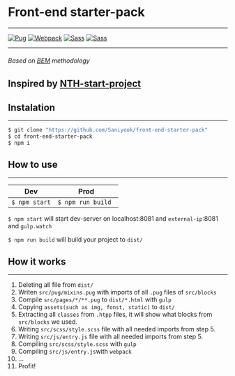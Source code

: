 # Front-end starter-pack
***
[![Pug](http://www.picshare.ru/uploads/191018/m8zNVlSH8J.gif)](https://pugjs.org) [![Webpack](http://www.picshare.ru/uploads/191018/5FP60nEM2F.gif)](https://webpack.js.org/) [![Sass](http://www.picshare.ru/uploads/191018/N0ov4WIH30.gif)](https://sass-lang.com/) [![Sass](http://www.picshare.ru/uploads/191018/iGJ33pUBpv.gif)](https://gulpjs.com/) 
***
###### Based on [BEM](bem.info) methodology

## Inspired by [NTH-start-project](https://github.com/nicothin/NTH-start-project)

## Instalation
***
```sh
$ git clone "https://github.com/Saniyook/front-end-starter-pack"
$ cd front-end-starter-pack
$ npm i
```

## How to use
***
| Dev | Prod |
|-----|------|
|```$ npm start```| ```$ npm run build ```|

`$ npm start` will start dev-server on localhost:8081 and `external-ip`:8081 and `gulp.watch`

`$ npm run build` will build your project to `dist/`

## How it works
***
1) Deleting all file from `dist/`
2) Writen `src/pug/mixins.pug` with imports of all `.pug` files of `src/blocks`
3) Compile `src/pages/*/**.pug` to `dist/*.html` with `gulp`
4) Copying `assets(such as img, fonst, static)` to `dist/`
5) Extracting all `classes` from `.htpp` files, it will show what blocks from `src/blocks` we used.
6) Writing `src/scss/style.scss` file with all needed imports from step 5.
7) Writing `src/js/entry.js` file with all needed imports from step 5.
8) Compiling `src/scss/style.scss` with `gulp`
9) Compiling `src/js/entry.js`with `webpack`
10) ...
11) Profit!